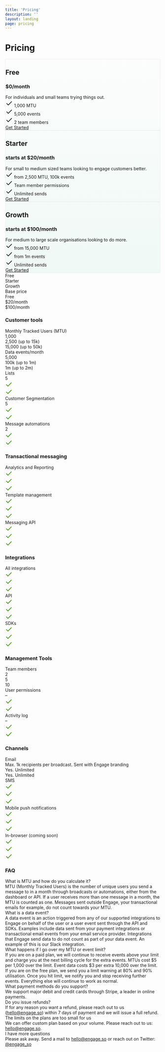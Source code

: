 ```yaml
---
title: 'Pricing'
description: ''
layout: landing
page: pricing
---
```

<div style="background: linear-gradient(180deg, rgba(255,255,255,0) 0%, rgba(239,249,245,1) 100%);" class="pb4">

  <div class="ph7-xl ph6-l ph5-m ph4">
    <h1 class="f2 lh-title tc">Pricing</h1>
  </div>

  <div class="ph7-xl ph6-l ph5-m ph4">
    <div class="flex flex-wrap justify-between">
      <div class="w-third-l w-50-ns w-100 pa3">
        <div class="pa4 bg-white br4" style="border:1px solid #eee">
          <h2 class="f3 ma0 lh-copy tc">Free</h2>
          <h3 class="normal faint tc">$0/month</h3>
          <div class="lh-copy">For individuals and small teams trying things out.</div>
          <div class="lh-copy pt3"><svg xmlns="http://www.w3.org/2000/svg" width="24" height="24" viewBox="0 0 24 24" fill="none" stroke="currentColor" stroke-width="2" stroke-linecap="round" stroke-linejoin="round" class="feather feather-check"><polyline points="20 6 9 17 4 12"></polyline></svg> 1,000 <abbr aria-label="Number of unique users you send a message through broadcast or automation." data-microtip-size="medium" data-microtip-position="right" role="tooltip" class="fade">MTU</abbr></div>
          <div class="lh-copy pv1"><svg xmlns="http://www.w3.org/2000/svg" width="24" height="24" viewBox="0 0 24 24" fill="none" stroke="currentColor" stroke-width="2" stroke-linecap="round" stroke-linejoin="round" class="feather feather-check"><polyline points="20 6 9 17 4 12"></polyline></svg> 5,000 events</div>
          <div class="lh-copy pv1"><svg xmlns="http://www.w3.org/2000/svg" width="24" height="24" viewBox="0 0 24 24" fill="none" stroke="currentColor" stroke-width="2" stroke-linecap="round" stroke-linejoin="round" class="feather feather-check"><polyline points="20 6 9 17 4 12"></polyline></svg> 2 team members</div>
          <div class="pt4 w-100 tc"><a href="https://app.engage.so/auth/signup" class="db button w-80-ns w-100">Get Started</a></div>
        </div>
      </div>
      <div class="w-third-l w-50-ns w-100 pa3">
        <div class="pa4 bg-white br4" style="border:1px solid #eee">
          <h2 class="f3 ma0 lh-copy tc">Starter</h2>
          <h3 class="normal faint tc">starts at $20/month</h3>
          <div class="lh-copy">For small to medium sized teams looking to engage customers better.</div>
          <div class="lh-copy pt3"><svg xmlns="http://www.w3.org/2000/svg" width="24" height="24" viewBox="0 0 24 24" fill="none" stroke="currentColor" stroke-width="2" stroke-linecap="round" stroke-linejoin="round" class="feather feather-check"><polyline points="20 6 9 17 4 12"></polyline></svg> from 2,500 MTU, 100k events</div>
          <div class="lh-copy pv1"><svg xmlns="http://www.w3.org/2000/svg" width="24" height="24" viewBox="0 0 24 24" fill="none" stroke="currentColor" stroke-width="2" stroke-linecap="round" stroke-linejoin="round" class="feather feather-check"><polyline points="20 6 9 17 4 12"></polyline></svg> Team member permissions</div>
          <div class="lh-copy pv1"><svg xmlns="http://www.w3.org/2000/svg" width="24" height="24" viewBox="0 0 24 24" fill="none" stroke="currentColor" stroke-width="2" stroke-linecap="round" stroke-linejoin="round" class="feather feather-check"><polyline points="20 6 9 17 4 12"></polyline></svg> Unlimited sends</div>
          <div class="pt4 w-100 tc"><a href="https://app.engage.so/auth/signup" class="db button w-80-ns w-100">Get Started</a></div>
        </div>
      </div>
      <div class="w-third-l w-50-ns w-100 pa3">
        <div class="pa4 bg-white br4" style="border:1px solid #eee">
          <h2 class="f3 ma0 lh-copy tc">Growth</h2>
          <h3 class="normal faint tc">starts at $100/month</h3>
          <div class="lh-copy">For medium to large scale organisations looking to do more.</div>
          <div class="lh-copy pt3"><svg xmlns="http://www.w3.org/2000/svg" width="24" height="24" viewBox="0 0 24 24" fill="none" stroke="currentColor" stroke-width="2" stroke-linecap="round" stroke-linejoin="round" class="feather feather-check"><polyline points="20 6 9 17 4 12"></polyline></svg> from 15,000 MTU</div>
          <div class="lh-copy pv1"><svg xmlns="http://www.w3.org/2000/svg" width="24" height="24" viewBox="0 0 24 24" fill="none" stroke="currentColor" stroke-width="2" stroke-linecap="round" stroke-linejoin="round" class="feather feather-check"><polyline points="20 6 9 17 4 12"></polyline></svg> from 1m events</div>
          <div class="lh-copy pv1"><svg xmlns="http://www.w3.org/2000/svg" width="24" height="24" viewBox="0 0 24 24" fill="none" stroke="currentColor" stroke-width="2" stroke-linecap="round" stroke-linejoin="round" class="feather feather-check"><polyline points="20 6 9 17 4 12"></polyline></svg> Unlimited sends</div>
          <div class="pt4 w-100 tc"><a href="https://app.engage.so/auth/signup" class="db button w-80-ns w-100">Get Started</a></div>
        </div>
      </div>
    </div>
  </div>
</div>

<div class="ph7-xl ph6-l tc ph5-m ph4 mt5 zebra">
  <div class="flex flex-wrap justify-between pv3">
    <div class="w-40-ns w-100"></div>
    <div class="w-20-ns w-third">Free</div>
    <div class="w-20-ns w-third">Starter</div>
    <div class="w-20-ns w-third">Growth</div>
  </div>
  <div class="flex flex-wrap justify-between items-center pv3">
    <div class="w-40-ns tl-l w-100 pv1 pl3">Base price</div>
    <div class="w-20-ns w-third faint">Free</div>
    <div class="w-20-ns w-third faint">$20/month</div>
    <div class="w-20-ns w-third faint">$100/month</div>
  </div>
  <h3 class="tl small-caps">Customer tools</h3>
  <div class="flex flex-wrap justify-between items-center pv3">
    <div class="w-40-ns tl-ns w-100 pv1 pl3">Monthly Tracked Users (MTU)</div>
    <div class="w-20-ns w-third faint">1,000</div>
    <div class="w-20-ns w-third faint lh-copy">2,500 <abbr aria-label="Track up to 15k users at $5 per extra 1k user above 2.5k" data-microtip-size="medium" data-microtip-position="top" role="tooltip" class="fade">(up to 15k)</abbr></div>
    <div class="w-20-ns w-third faint lh-copy">15,000 <abbr aria-label="Track up to 50k users at $5 per extra 1k user above 15k" data-microtip-size="medium" data-microtip-position="top" role="tooltip" class="fade">(up to 50k)</abbr></div>
  </div>
  <div class="flex flex-wrap justify-between items-center pv3">
    <div class="w-40-ns tl-ns w-100 pv1 pl3">Data events/month</div>
    <div class="w-20-ns w-third faint">5,000</div>
    <div class="w-20-ns w-third faint lh-copy">100k <abbr aria-label="$3 per extra 10k above limit" data-microtip-size="medium" data-microtip-position="top" role="tooltip" class="fade">(up to 1m)</abbr></div>
    <div class="w-20-ns w-third faint lh-copy">1m <abbr aria-label="$3 per extra 10k above limit" data-microtip-size="medium" data-microtip-position="top" role="tooltip" class="fade">(up to 2m)</abbr></div>
  </div>
  <div class="flex flex-wrap justify-between items-center pv3">
    <div class="w-40-ns tl-ns w-100 pv1 pl3">Lists</div>
    <div class="w-20-ns w-third faint">5</div>
    <div class="w-20-ns w-third faint"><svg xmlns="http://www.w3.org/2000/svg" width="24" height="24" viewBox="0 0 24 24" fill="none" stroke="currentColor" stroke-width="2" stroke-linecap="round" stroke-linejoin="round" class="feather feather-check"><polyline points="20 6 9 17 4 12" style="stroke:#390"></polyline></svg></div>
    <div class="w-20-ns w-third faint"><svg xmlns="http://www.w3.org/2000/svg" width="24" height="24" viewBox="0 0 24 24" fill="none" stroke="currentColor" stroke-width="2" stroke-linecap="round" stroke-linejoin="round" class="feather feather-check"><polyline points="20 6 9 17 4 12" style="stroke:#390"></polyline></svg></div>
  </div>
  <div class="flex flex-wrap justify-between items-center pv3">
    <div class="w-40-ns tl-ns w-100 pv1 pl3">Customer Segmentation</div>
    <div class="w-20-ns w-third faint">5</div>
    <div class="w-20-ns w-third faint"><svg xmlns="http://www.w3.org/2000/svg" width="24" height="24" viewBox="0 0 24 24" fill="none" stroke="currentColor" stroke-width="2" stroke-linecap="round" stroke-linejoin="round" class="feather feather-check"><polyline points="20 6 9 17 4 12" style="stroke:#390"></polyline></svg></div>
    <div class="w-20-ns w-third faint"><svg xmlns="http://www.w3.org/2000/svg" width="24" height="24" viewBox="0 0 24 24" fill="none" stroke="currentColor" stroke-width="2" stroke-linecap="round" stroke-linejoin="round" class="feather feather-check"><polyline points="20 6 9 17 4 12" style="stroke:#390"></polyline></svg></div>
  </div>
  <div class="flex flex-wrap justify-between items-center pv3">
    <div class="w-40-ns tl-ns w-100 pv1 pl3">Message automations</div>
    <div class="w-20-ns w-third faint">2</div>
    <div class="w-20-ns w-third faint"><svg xmlns="http://www.w3.org/2000/svg" width="24" height="24" viewBox="0 0 24 24" fill="none" stroke="currentColor" stroke-width="2" stroke-linecap="round" stroke-linejoin="round" class="feather feather-check"><polyline points="20 6 9 17 4 12" style="stroke:#390"></polyline></svg></div>
    <div class="w-20-ns w-third faint"><svg xmlns="http://www.w3.org/2000/svg" width="24" height="24" viewBox="0 0 24 24" fill="none" stroke="currentColor" stroke-width="2" stroke-linecap="round" stroke-linejoin="round" class="feather feather-check"><polyline points="20 6 9 17 4 12" style="stroke:#390"></polyline></svg></div>
  </div>
  <h3 class="tl small-caps">Transactional messaging</h3>
  <div class="flex flex-wrap justify-between items-center pv3">
    <div class="w-40-ns tl-ns w-100 pv1 pl3">Analytics and Reporting</div>
    <div class="w-20-ns w-third faint"><svg xmlns="http://www.w3.org/2000/svg" width="24" height="24" viewBox="0 0 24 24" fill="none" stroke="currentColor" stroke-width="2" stroke-linecap="round" stroke-linejoin="round" class="feather feather-check"><polyline points="20 6 9 17 4 12" style="stroke:#390"></polyline></svg></div>
    <div class="w-20-ns w-third faint"><svg xmlns="http://www.w3.org/2000/svg" width="24" height="24" viewBox="0 0 24 24" fill="none" stroke="currentColor" stroke-width="2" stroke-linecap="round" stroke-linejoin="round" class="feather feather-check"><polyline points="20 6 9 17 4 12" style="stroke:#390"></polyline></svg></div>
    <div class="w-20-ns w-third faint"><svg xmlns="http://www.w3.org/2000/svg" width="24" height="24" viewBox="0 0 24 24" fill="none" stroke="currentColor" stroke-width="2" stroke-linecap="round" stroke-linejoin="round" class="feather feather-check"><polyline points="20 6 9 17 4 12" style="stroke:#390"></polyline></svg></div>
  </div>
  <div class="flex flex-wrap justify-between items-center pv3">
    <div class="w-40-ns tl-ns w-100 pv1 pl3">Template management</div>
    <div class="w-20-ns w-third faint"><svg xmlns="http://www.w3.org/2000/svg" width="24" height="24" viewBox="0 0 24 24" fill="none" stroke="currentColor" stroke-width="2" stroke-linecap="round" stroke-linejoin="round" class="feather feather-check"><polyline points="20 6 9 17 4 12" style="stroke:#390"></polyline></svg></div>
    <div class="w-20-ns w-third faint"><svg xmlns="http://www.w3.org/2000/svg" width="24" height="24" viewBox="0 0 24 24" fill="none" stroke="currentColor" stroke-width="2" stroke-linecap="round" stroke-linejoin="round" class="feather feather-check"><polyline points="20 6 9 17 4 12" style="stroke:#390"></polyline></svg></div>
    <div class="w-20-ns w-third faint"><svg xmlns="http://www.w3.org/2000/svg" width="24" height="24" viewBox="0 0 24 24" fill="none" stroke="currentColor" stroke-width="2" stroke-linecap="round" stroke-linejoin="round" class="feather feather-check"><polyline points="20 6 9 17 4 12" style="stroke:#390"></polyline></svg></div>
  </div>
  <div class="flex flex-wrap justify-between items-center pv3">
    <div class="w-40-ns tl-ns w-100 pv1 pl3">Messaging API</div>
    <div class="w-20-ns w-third faint"><svg xmlns="http://www.w3.org/2000/svg" width="24" height="24" viewBox="0 0 24 24" fill="none" stroke="currentColor" stroke-width="2" stroke-linecap="round" stroke-linejoin="round" class="feather feather-check"><polyline points="20 6 9 17 4 12" style="stroke:#390"></polyline></svg></div>
    <div class="w-20-ns w-third faint"><svg xmlns="http://www.w3.org/2000/svg" width="24" height="24" viewBox="0 0 24 24" fill="none" stroke="currentColor" stroke-width="2" stroke-linecap="round" stroke-linejoin="round" class="feather feather-check"><polyline points="20 6 9 17 4 12" style="stroke:#390"></polyline></svg></div>
    <div class="w-20-ns w-third faint"><svg xmlns="http://www.w3.org/2000/svg" width="24" height="24" viewBox="0 0 24 24" fill="none" stroke="currentColor" stroke-width="2" stroke-linecap="round" stroke-linejoin="round" class="feather feather-check"><polyline points="20 6 9 17 4 12" style="stroke:#390"></polyline></svg></div>
  </div>
  <h3 class="tl small-caps">Integrations</h3>
  <div class="flex flex-wrap justify-between items-center pv3">
    <div class="w-40-ns tl-ns w-100 pv1 pl3">All integrations</div>
    <div class="w-20-ns w-third faint"><svg xmlns="http://www.w3.org/2000/svg" width="24" height="24" viewBox="0 0 24 24" fill="none" stroke="currentColor" stroke-width="2" stroke-linecap="round" stroke-linejoin="round" class="feather feather-check"><polyline points="20 6 9 17 4 12" style="stroke:#390"></polyline></svg></div>
    <div class="w-20-ns w-third faint"><svg xmlns="http://www.w3.org/2000/svg" width="24" height="24" viewBox="0 0 24 24" fill="none" stroke="currentColor" stroke-width="2" stroke-linecap="round" stroke-linejoin="round" class="feather feather-check"><polyline points="20 6 9 17 4 12" style="stroke:#390"></polyline></svg></div>
    <div class="w-20-ns w-third faint"><svg xmlns="http://www.w3.org/2000/svg" width="24" height="24" viewBox="0 0 24 24" fill="none" stroke="currentColor" stroke-width="2" stroke-linecap="round" stroke-linejoin="round" class="feather feather-check"><polyline points="20 6 9 17 4 12" style="stroke:#390"></polyline></svg></div>
  </div>
  <div class="flex flex-wrap justify-between items-center pv3">
    <div class="w-40-ns tl-ns w-100 pv1 pl3">API</div>
    <div class="w-20-ns w-third faint"><svg xmlns="http://www.w3.org/2000/svg" width="24" height="24" viewBox="0 0 24 24" fill="none" stroke="currentColor" stroke-width="2" stroke-linecap="round" stroke-linejoin="round" class="feather feather-check"><polyline points="20 6 9 17 4 12" style="stroke:#390"></polyline></svg></div>
    <div class="w-20-ns w-third faint"><svg xmlns="http://www.w3.org/2000/svg" width="24" height="24" viewBox="0 0 24 24" fill="none" stroke="currentColor" stroke-width="2" stroke-linecap="round" stroke-linejoin="round" class="feather feather-check"><polyline points="20 6 9 17 4 12" style="stroke:#390"></polyline></svg></div>
    <div class="w-20-ns w-third faint"><svg xmlns="http://www.w3.org/2000/svg" width="24" height="24" viewBox="0 0 24 24" fill="none" stroke="currentColor" stroke-width="2" stroke-linecap="round" stroke-linejoin="round" class="feather feather-check"><polyline points="20 6 9 17 4 12" style="stroke:#390"></polyline></svg></div>
  </div>
  <div class="flex flex-wrap justify-between items-center pv3">
    <div class="w-40-ns tl-ns w-100 pv1 pl3">SDKs</div>
    <div class="w-20-ns w-third faint"><svg xmlns="http://www.w3.org/2000/svg" width="24" height="24" viewBox="0 0 24 24" fill="none" stroke="currentColor" stroke-width="2" stroke-linecap="round" stroke-linejoin="round" class="feather feather-check"><polyline points="20 6 9 17 4 12" style="stroke:#390"></polyline></svg></div>
    <div class="w-20-ns w-third faint"><svg xmlns="http://www.w3.org/2000/svg" width="24" height="24" viewBox="0 0 24 24" fill="none" stroke="currentColor" stroke-width="2" stroke-linecap="round" stroke-linejoin="round" class="feather feather-check"><polyline points="20 6 9 17 4 12" style="stroke:#390"></polyline></svg></div>
    <div class="w-20-ns w-third faint"><svg xmlns="http://www.w3.org/2000/svg" width="24" height="24" viewBox="0 0 24 24" fill="none" stroke="currentColor" stroke-width="2" stroke-linecap="round" stroke-linejoin="round" class="feather feather-check"><polyline points="20 6 9 17 4 12" style="stroke:#390"></polyline></svg></div>
  </div>
  <h3 class="tl small-caps">Management Tools</h3>
  <div class="flex flex-wrap justify-between items-center pv3">
    <div class="w-40-ns tl-ns w-100 pv1 pl3">Team members</div>
    <div class="w-20-ns w-third faint">2</div>
    <div class="w-20-ns w-third faint">5</div>
    <div class="w-20-ns w-third faint">10</div>
  </div>
  <div class="flex flex-wrap justify-between items-center pv3">
    <div class="w-40-ns tl-ns w-100 pv1 pl3">User permissions</div>
    <div class="w-20-ns w-third faint">–</div>
    <div class="w-20-ns w-third faint"><svg xmlns="http://www.w3.org/2000/svg" width="24" height="24" viewBox="0 0 24 24" fill="none" stroke="currentColor" stroke-width="2" stroke-linecap="round" stroke-linejoin="round" class="feather feather-check"><polyline points="20 6 9 17 4 12" style="stroke:#390"></polyline></svg></div>
    <div class="w-20-ns w-third faint"><svg xmlns="http://www.w3.org/2000/svg" width="24" height="24" viewBox="0 0 24 24" fill="none" stroke="currentColor" stroke-width="2" stroke-linecap="round" stroke-linejoin="round" class="feather feather-check"><polyline points="20 6 9 17 4 12" style="stroke:#390"></polyline></svg></div>
  </div>
  <div class="flex flex-wrap justify-between items-center pv3">
    <div class="w-40-ns tl-ns w-100 pv1 pl3">Activity log</div>
    <div class="w-20-ns w-third faint">–</div>
    <div class="w-20-ns w-third faint"><svg xmlns="http://www.w3.org/2000/svg" width="24" height="24" viewBox="0 0 24 24" fill="none" stroke="currentColor" stroke-width="2" stroke-linecap="round" stroke-linejoin="round" class="feather feather-check"><polyline points="20 6 9 17 4 12" style="stroke:#390"></polyline></svg></div>
    <div class="w-20-ns w-third faint"><svg xmlns="http://www.w3.org/2000/svg" width="24" height="24" viewBox="0 0 24 24" fill="none" stroke="currentColor" stroke-width="2" stroke-linecap="round" stroke-linejoin="round" class="feather feather-check"><polyline points="20 6 9 17 4 12" style="stroke:#390"></polyline></svg></div>
  </div>
  <h3 class="tl small-caps">Channels</h3>
  <div class="flex flex-wrap justify-between items-center pv3">
    <div class="w-40-ns tl-ns w-100 pv1 pl3">Email</div>
    <div class="w-20-ns w-third faint">Max. 1k recipients per broadcast. Sent with Engage branding</div>
    <div class="w-20-ns w-third faint">Yes. Unlimited</div>
    <div class="w-20-ns w-third faint">Yes. Unlimited</div>
  </div>
  <div class="flex flex-wrap justify-between items-center pv3">
    <div class="w-40-ns tl-ns w-100 pv1 pl3">SMS</div>
    <div class="w-20-ns w-third faint"><svg xmlns="http://www.w3.org/2000/svg" width="24" height="24" viewBox="0 0 24 24" fill="none" stroke="currentColor" stroke-width="2" stroke-linecap="round" stroke-linejoin="round" class="feather feather-check"><polyline points="20 6 9 17 4 12" style="stroke:#390"></polyline></svg></div>
    <div class="w-20-ns w-third faint"><svg xmlns="http://www.w3.org/2000/svg" width="24" height="24" viewBox="0 0 24 24" fill="none" stroke="currentColor" stroke-width="2" stroke-linecap="round" stroke-linejoin="round" class="feather feather-check"><polyline points="20 6 9 17 4 12" style="stroke:#390"></polyline></svg></div>
    <div class="w-20-ns w-third faint"><svg xmlns="http://www.w3.org/2000/svg" width="24" height="24" viewBox="0 0 24 24" fill="none" stroke="currentColor" stroke-width="2" stroke-linecap="round" stroke-linejoin="round" class="feather feather-check"><polyline points="20 6 9 17 4 12" style="stroke:#390"></polyline></svg></div>
  </div>
  <div class="flex flex-wrap justify-between items-center pv3">
    <div class="w-40-ns tl-ns w-100 pv1 pl3">Mobile push notifications</div>
    <div class="w-20-ns w-third faint"><svg xmlns="http://www.w3.org/2000/svg" width="24" height="24" viewBox="0 0 24 24" fill="none" stroke="currentColor" stroke-width="2" stroke-linecap="round" stroke-linejoin="round" class="feather feather-check"><polyline points="20 6 9 17 4 12" style="stroke:#390"></polyline></svg></div>
    <div class="w-20-ns w-third faint"><svg xmlns="http://www.w3.org/2000/svg" width="24" height="24" viewBox="0 0 24 24" fill="none" stroke="currentColor" stroke-width="2" stroke-linecap="round" stroke-linejoin="round" class="feather feather-check"><polyline points="20 6 9 17 4 12" style="stroke:#390"></polyline></svg></div>
    <div class="w-20-ns w-third faint"><svg xmlns="http://www.w3.org/2000/svg" width="24" height="24" viewBox="0 0 24 24" fill="none" stroke="currentColor" stroke-width="2" stroke-linecap="round" stroke-linejoin="round" class="feather feather-check"><polyline points="20 6 9 17 4 12" style="stroke:#390"></polyline></svg></div>
  </div>
  <div class="flex flex-wrap justify-between items-center pv3">
    <div class="w-40-ns tl-ns w-100 pv1 pl3">In-browser (coming soon)</div>
    <div class="w-20-ns w-third faint"><svg xmlns="http://www.w3.org/2000/svg" width="24" height="24" viewBox="0 0 24 24" fill="none" stroke="currentColor" stroke-width="2" stroke-linecap="round" stroke-linejoin="round" class="feather feather-check"><polyline points="20 6 9 17 4 12" style="stroke:#390"></polyline></svg></div>
    <div class="w-20-ns w-third faint"><svg xmlns="http://www.w3.org/2000/svg" width="24" height="24" viewBox="0 0 24 24" fill="none" stroke="currentColor" stroke-width="2" stroke-linecap="round" stroke-linejoin="round" class="feather feather-check"><polyline points="20 6 9 17 4 12" style="stroke:#390"></polyline></svg></div>
    <div class="w-20-ns w-third faint"><svg xmlns="http://www.w3.org/2000/svg" width="24" height="24" viewBox="0 0 24 24" fill="none" stroke="currentColor" stroke-width="2" stroke-linecap="round" stroke-linejoin="round" class="feather feather-check"><polyline points="20 6 9 17 4 12" style="stroke:#390"></polyline></svg></div>
  </div>
</div>

<div class="ph7-xl ph6-l ph5-m pa4 mt5">
  <h3>FAQ</h3>
  <div class="flex flex-wrap">
    <div class="w-50-l pr3-l w-100">
      <div class="pv2">
        <div class="pv1 b lh-title">What is MTU and how do you calculate it?</div>
        <div class="pv2 lh-copy faint">MTU (Monthly Tracked Users) is the number of unique users you send a message to in a month through broadcasts or automations, either from the dashboard or API. If a user receives more than one message in a month, the MTU is counted as one. Messages sent outside Engage, your transactional emails for example, do not count towards your MTU.</div>
      </div>
      <div class="pv2">
        <div class="pv1 b lh-title">What is a data event?</div>
        <div class="pv2 lh-copy faint">A data event is an action triggered from any of our supported integrations to Engage on behalf of the user or a user event sent through the API and SDKs. Examples include data sent from your payment integrations or transactional email events from your email service provider. Integrations that Engage send data to do not count as part of your data event. An example of this is our Slack integration.</div>
      </div>
      <div class="pv2">
        <div class="pv1 b lh-title">What happens if I go over my MTU or event limit?</div>
        <div class="pv2 lh-copy faint">If you are on a paid plan, we will continue to receive events above your limit and charge you at the next billing cycle for the extra events. MTUs cost $5 per 1,000 over the limit. Event data costs $3 per extra 10,000 over the limit.</div>
        <div class="pv2 lh-copy faint">If you are on the free plan, we send you a limit warning at 80% and 90% utilisation. Once you hit limit, we notify you and stop receiving further events. Everything else will continue to work as normal.</div>
      </div>
    </div>
    <div class="w-50-l pl3-l w-100">
      <div class="pv2">
        <div class="pv1 b lh-title">What payment methods do you support?</div>
        <div class="pv2 lh-copy faint">We support major debit and credit cards through Stripe, a leader in online payments.</div>
      </div>
      <div class="pv2">
        <div class="pv1 b lh-title">Do you issue refunds?</div>
        <div class="pv2 lh-copy faint">If for any reason you want a refund, please reach out to us (<a href="mailto:hello@engage.so">hello@engage.so</a>) within 7 days of payment and we will issue a full refund.</div>
      </div>
      <div class="pv2">
        <div class="pv1 b lh-title">The limits on the plans are too small for us</div>
        <div class="pv2 lh-copy faint">We can offer custom plan based on your volume. Please reach out to us: <a href="mailto:hello@engage.so">hello@engage.so</a>.</div>
      </div>
      <div class="pv2">
        <div class="pv1 b lh-title">I have more questions</div>
        <div class="pv2 lh-copy faint">Please ask away. Send a mail to <a href="mailto:hello@engage.so">hello@engage.so</a> or reach out on Twitter: <a href="https://twitter.com/engage_so">@engage_so</a></div>
      </div>
    </div>
  </div>
